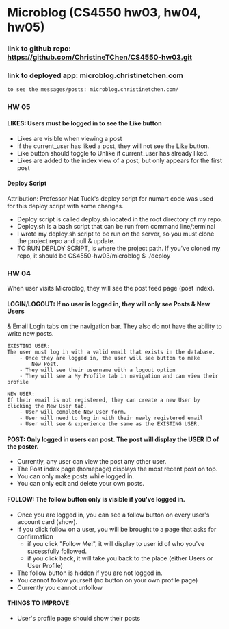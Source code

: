 # Microblog (CS4550 hw03, hw04, hw05)

### link to github repo: https://github.com/ChristineTChen/CS4550-hw03.git

### link to deployed app: microblog.christinetchen.com
	to see the messages/posts: microblog.christinetchen.com/

### HW 05

#### LIKES: Users must be logged in to see the Like button
- Likes are visible when viewing a post
- If the current_user has liked a post, they will not see the Like button.
- Like button should toggle to Unlike if current_user has already liked.
- Likes are added to the index view of a post, but only appears for the first post


#### Deploy Script
Attribution: Professor Nat Tuck's deploy script for numart code was used for this deploy script with some changes.
- Deploy script is called deploy.sh located in the root directory of my repo.
- Deploy.sh is a bash script that can be run from command line/terminal
- I wrote my deploy.sh script to be run on the server, so you must clone the project repo and pull & update.
- TO RUN DEPLOY SCRIPT, <path> is where the project path. If you've cloned my repo, it should be CS4550-hw03/microblog
  $ ./deploy <path>




### HW 04

When user visits Microblog, they will see the post feed page (post index).

#### LOGIN/LOGOUT: If no user is logged in, they will only see Posts & New Users 
& Email Login tabs on the navigation bar.
They also do not have the ability to write new posts.

	EXISTING USER:  
	The user must log in with a valid email that exists in the database.
		- Once they are logged in, the user will see button to make
			New Post.
		- They will see their username with a logout option
		- They will see a My Profile tab in navigation and can view their profile 
   
	NEW USER:
	If their email is not registered, they can create a new User by clicking the New User tab. 
		- User will complete New User form.
		- User will need to log in with their newly registered email
		- User will see & experience the same as the EXISTING USER.

#### POST: Only logged in users can post. The post will display the USER ID of the poster.
- Currently, any user can view the post any other user.
- The Post index page (homepage) displays the most recent post on top.
- You can only make posts while logged in.
- You can only edit and delete your own posts.

#### FOLLOW: The follow button only is visible if you've logged in.
- Once you are logged in, you can see a follow button on every user's account card (show).
- If you click follow on a user, you will be brought to a page that asks for confirmation
	- if you click "Follow Me!", it will display to user id of who you've sucessfully followed.
	- if you click back, it will take you back to the place (either Users or User Profile)
- The follow button is hidden if you are not logged in. 
- You cannot follow yourself (no button on your own profile page)
- Currently you cannot unfollow

#### THINGS TO IMPROVE:
- User's profile page should show their posts
